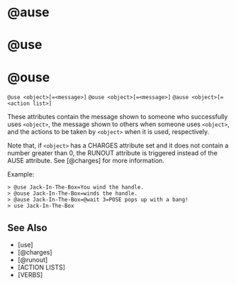 # @ause
# @use
# @ouse
`@use <object>[=<message>]`
`@ouse <object>[=<message>]`
`@ause <object>[=<action list>]`

These attributes contain the message shown to someone who successfully uses `<object>`, the message shown to others when someone uses `<object>`, and the actions to be taken by `<object>` when it is used, respectively.

Note that, if `<object>` has a CHARGES attribute set and it does not contain a number greater than 0, the RUNOUT attribute is triggered instead of the AUSE attribute. See [@charges] for more information.

Example:
```
> @use Jack-In-The-Box=You wind the handle.
> @ouse Jack-In-The-Box=winds the handle.
> @ause Jack-In-The-Box=@wait 3=POSE pops up with a bang!
> use Jack-In-The-Box
```


## See Also
- [use]
- [@charges]
- [@runout]
- [ACTION LISTS]
- [VERBS]

